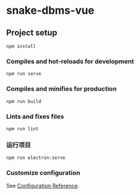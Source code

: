 # snake-dbms-vue

## Project setup
```
npm install
```

### Compiles and hot-reloads for development
```
npm run serve
```

### Compiles and minifies for production
```
npm run build
```

### Lints and fixes files
```
npm run lint
```
### 运行项目
```
npm run electron:serve
```
### Customize configuration
See [Configuration Reference](https://cli.vuejs.org/config/).
